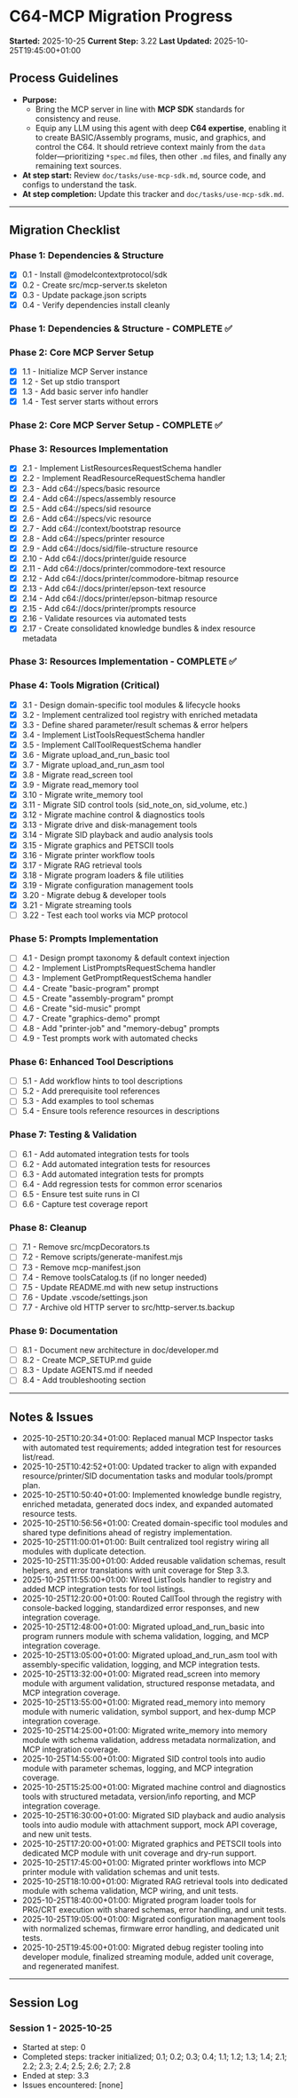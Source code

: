 # C64-MCP Migration Progress

**Started:** 2025-10-25
**Current Step:** 3.22
**Last Updated:** 2025-10-25T19:45:00+01:00


## Process Guidelines

- **Purpose:**
  - Bring the MCP server in line with **MCP SDK** standards for consistency and reuse.  
  - Equip any LLM using this agent with deep **C64 expertise**, enabling it to create BASIC/Assembly programs, music, and graphics, and control the C64. It should retrieve context mainly from the `data` folder—prioritizing `*spec.md` files, then other `.md` files, and finally any remaining text sources.
- **At step start:** Review `doc/tasks/use-mcp-sdk.md`, source code, and configs to understand the task.  
- **At step completion:** Update this tracker and `doc/tasks/use-mcp-sdk.md`.

---

## Migration Checklist

### Phase 1: Dependencies & Structure

- [x] 0.1 - Install @modelcontextprotocol/sdk
- [x] 0.2 - Create src/mcp-server.ts skeleton
- [x] 0.3 - Update package.json scripts
- [x] 0.4 - Verify dependencies install cleanly

### Phase 1: Dependencies & Structure - COMPLETE ✅

### Phase 2: Core MCP Server Setup

- [x] 1.1 - Initialize MCP Server instance
- [x] 1.2 - Set up stdio transport
- [x] 1.3 - Add basic server info handler
- [x] 1.4 - Test server starts without errors

### Phase 2: Core MCP Server Setup - COMPLETE ✅

### Phase 3: Resources Implementation

- [x] 2.1 - Implement ListResourcesRequestSchema handler
- [x] 2.2 - Implement ReadResourceRequestSchema handler
- [x] 2.3 - Add c64://specs/basic resource
- [x] 2.4 - Add c64://specs/assembly resource
- [x] 2.5 - Add c64://specs/sid resource
- [x] 2.6 - Add c64://specs/vic resource
- [x] 2.7 - Add c64://context/bootstrap resource
- [x] 2.8 - Add c64://specs/printer resource
- [x] 2.9 - Add c64://docs/sid/file-structure resource
- [x] 2.10 - Add c64://docs/printer/guide resource
- [x] 2.11 - Add c64://docs/printer/commodore-text resource
- [x] 2.12 - Add c64://docs/printer/commodore-bitmap resource
- [x] 2.13 - Add c64://docs/printer/epson-text resource
- [x] 2.14 - Add c64://docs/printer/epson-bitmap resource
- [x] 2.15 - Add c64://docs/printer/prompts resource
- [x] 2.16 - Validate resources via automated tests
- [x] 2.17 - Create consolidated knowledge bundles & index resource metadata

### Phase 3: Resources Implementation - COMPLETE ✅

### Phase 4: Tools Migration (Critical)

- [x] 3.1 - Design domain-specific tool modules & lifecycle hooks
- [x] 3.2 - Implement centralized tool registry with enriched metadata
- [x] 3.3 - Define shared parameter/result schemas & error helpers
- [x] 3.4 - Implement ListToolsRequestSchema handler
- [x] 3.5 - Implement CallToolRequestSchema handler
- [x] 3.6 - Migrate upload_and_run_basic tool
- [x] 3.7 - Migrate upload_and_run_asm tool
- [x] 3.8 - Migrate read_screen tool
- [x] 3.9 - Migrate read_memory tool
- [x] 3.10 - Migrate write_memory tool
- [x] 3.11 - Migrate SID control tools (sid_note_on, sid_volume, etc.)
- [x] 3.12 - Migrate machine control & diagnostics tools
- [x] 3.13 - Migrate drive and disk-management tools
- [x] 3.14 - Migrate SID playback and audio analysis tools
- [x] 3.15 - Migrate graphics and PETSCII tools
- [x] 3.16 - Migrate printer workflow tools
- [x] 3.17 - Migrate RAG retrieval tools
- [x] 3.18 - Migrate program loaders & file utilities
- [x] 3.19 - Migrate configuration management tools
- [x] 3.20 - Migrate debug & developer tools
- [x] 3.21 - Migrate streaming tools
- [ ] 3.22 - Test each tool works via MCP protocol

### Phase 5: Prompts Implementation

- [ ] 4.1 - Design prompt taxonomy & default context injection
- [ ] 4.2 - Implement ListPromptsRequestSchema handler
- [ ] 4.3 - Implement GetPromptRequestSchema handler
- [ ] 4.4 - Create "basic-program" prompt
- [ ] 4.5 - Create "assembly-program" prompt
- [ ] 4.6 - Create "sid-music" prompt
- [ ] 4.7 - Create "graphics-demo" prompt
- [ ] 4.8 - Add "printer-job" and "memory-debug" prompts
- [ ] 4.9 - Test prompts work with automated checks

### Phase 6: Enhanced Tool Descriptions

- [ ] 5.1 - Add workflow hints to tool descriptions
- [ ] 5.2 - Add prerequisite tool references
- [ ] 5.3 - Add examples to tool schemas
- [ ] 5.4 - Ensure tools reference resources in descriptions

### Phase 7: Testing & Validation

- [ ] 6.1 - Add automated integration tests for tools
- [ ] 6.2 - Add automated integration tests for resources
- [ ] 6.3 - Add automated integration tests for prompts
- [ ] 6.4 - Add regression tests for common error scenarios
- [ ] 6.5 - Ensure test suite runs in CI
- [ ] 6.6 - Capture test coverage report

### Phase 8: Cleanup

- [ ] 7.1 - Remove src/mcpDecorators.ts
- [ ] 7.2 - Remove scripts/generate-manifest.mjs
- [ ] 7.3 - Remove mcp-manifest.json
- [ ] 7.4 - Remove toolsCatalog.ts (if no longer needed)
- [ ] 7.5 - Update README.md with new setup instructions
- [ ] 7.6 - Update .vscode/settings.json
- [ ] 7.7 - Archive old HTTP server to src/http-server.ts.backup

### Phase 9: Documentation

- [ ] 8.1 - Document new architecture in doc/developer.md
- [ ] 8.2 - Create MCP_SETUP.md guide
- [ ] 8.3 - Update AGENTS.md if needed
- [ ] 8.4 - Add troubleshooting section

---

## Notes & Issues

- 2025-10-25T10:20:34+01:00: Replaced manual MCP Inspector tasks with automated test requirements; added integration test for resources list/read.
- 2025-10-25T10:42:52+01:00: Updated tracker to align with expanded resource/printer/SID documentation tasks and modular tools/prompt plan.
- 2025-10-25T10:50:40+01:00: Implemented knowledge bundle registry, enriched metadata, generated docs index, and expanded automated resource tests.
- 2025-10-25T10:56:56+01:00: Created domain-specific tool modules and shared type definitions ahead of registry implementation.
- 2025-10-25T11:00:01+01:00: Built centralized tool registry wiring all modules with duplicate detection.
- 2025-10-25T11:35:00+01:00: Added reusable validation schemas, result helpers, and error translations with unit coverage for Step 3.3.
- 2025-10-25T11:55:00+01:00: Wired ListTools handler to registry and added MCP integration tests for tool listings.
- 2025-10-25T12:20:00+01:00: Routed CallTool through the registry with console-backed logging, standardized error responses, and new integration coverage.
- 2025-10-25T12:48:00+01:00: Migrated upload_and_run_basic into program runners module with schema validation, logging, and MCP integration coverage.
- 2025-10-25T13:05:00+01:00: Migrated upload_and_run_asm tool with assembly-specific validation, logging, and MCP integration tests.
- 2025-10-25T13:32:00+01:00: Migrated read_screen into memory module with argument validation, structured response metadata, and MCP integration coverage.
- 2025-10-25T13:55:00+01:00: Migrated read_memory into memory module with numeric validation, symbol support, and hex-dump MCP integration coverage.
- 2025-10-25T14:25:00+01:00: Migrated write_memory into memory module with schema validation, address metadata normalization, and MCP integration coverage.
- 2025-10-25T14:55:00+01:00: Migrated SID control tools into audio module with parameter schemas, logging, and MCP integration coverage.
- 2025-10-25T15:25:00+01:00: Migrated machine control and diagnostics tools with structured metadata, version/info reporting, and MCP integration coverage.
- 2025-10-25T16:30:00+01:00: Migrated SID playback and audio analysis tools into audio module with attachment support, mock API coverage, and new unit tests.
- 2025-10-25T17:20:00+01:00: Migrated graphics and PETSCII tools into dedicated MCP module with unit coverage and dry-run support.
- 2025-10-25T17:45:00+01:00: Migrated printer workflows into MCP printer module with validation schemas and unit tests.
- 2025-10-25T18:10:00+01:00: Migrated RAG retrieval tools into dedicated module with schema validation, MCP wiring, and unit tests.
- 2025-10-25T18:40:00+01:00: Migrated program loader tools for PRG/CRT execution with shared schemas, error handling, and unit tests.
- 2025-10-25T19:05:00+01:00: Migrated configuration management tools with normalized schemas, firmware error handling, and dedicated unit tests.
- 2025-10-25T19:45:00+01:00: Migrated debug register tooling into developer module, finalized streaming module, added unit coverage, and regenerated manifest.

---

## Session Log

### Session 1 - 2025-10-25

- Started at step: 0
- Completed steps: tracker initialized; 0.1; 0.2; 0.3; 0.4; 1.1; 1.2; 1.3; 1.4; 2.1; 2.2; 2.3; 2.4; 2.5; 2.6; 2.7; 2.8
- Ended at step: 3.3
- Issues encountered: [none]
